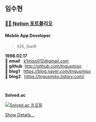 ## 임수현
### [👩‍💻 Notion 포트폴리오](https://www.notion.so/fd824605fe6045d6928369a7d8cadcd4)
#### Mobile App Developer 
> iOS, Swift

**1998.02.17**  
:star2: **email**&nbsp;&nbsp;&nbsp;k1miso012@gmail.com  
:star2: **github**&nbsp;&nbsp;http://github.com/tngusmiso  
:star2: **blog1**&nbsp;&nbsp;&nbsp;https://blog.naver.com/tngusmiso  
:star2: **blog2**&nbsp;&nbsp;&nbsp;https://tngusmiso.tistory.com/

<br/>

**Solved.ac**

[![Solved.ac
프로필](http://mazassumnida.wtf/api/v2/generate_badge?boj=k1miso)](https://solved.ac/k1miso)

[Show Details...](https://github.com/tngusmiso/Portfolio-Dev.Suhyun)
